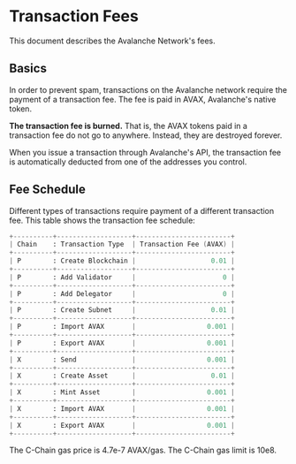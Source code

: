 # Transaction Fees

This document describes the Avalanche Network's fees.

## Basics

In order to prevent spam, transactions on the Avalanche network require the payment of a transaction fee.
The fee is paid in AVAX, Avalanche's native token.

**The transaction fee is burned.**
That is, the AVAX tokens paid in a transaction fee do not go to anywhere. Instead, they are destroyed forever.

When you issue a transaction through Avalanche's API, the transaction fee is automatically deducted from
one of the addresses you control.

## Fee Schedule

Different types of transactions require payment of a different transaction fee.
This table shows the transaction fee schedule:


```boo
+----------+-------------------+------------------------+
| Chain    : Transaction Type  | Transaction Fee (AVAX) |
+----------+-------------------+------------------------+
| P        : Create Blockchain |                   0.01 |
+----------+-------------------+------------------------+
| P        : Add Validator     |                      0 |
+----------+-------------------+------------------------+
| P        : Add Delegator     |                      0 |
+----------+-------------------+------------------------+
| P        : Create Subnet     |                   0.01 |
+----------+-------------------+------------------------+
| P        : Import AVAX       |                  0.001 |
+----------+-------------------+------------------------+
| P        : Export AVAX       |                  0.001 |
+----------+-------------------+------------------------+
| X        : Send              |                  0.001 |
+----------+-------------------+------------------------+
| X        : Create Asset      |                   0.01 |
+----------+-------------------+------------------------+
| X        : Mint Asset        |                  0.001 |
+----------+-------------------+------------------------+
| X        : Import AVAX       |                  0.001 |
+----------+-------------------+------------------------+
| X        : Export AVAX       |                  0.001 |
+----------+-------------------+------------------------+
```

The C-Chain gas price is 4.7e-7 AVAX/gas.
The C-Chain gas limit is 10e8.

